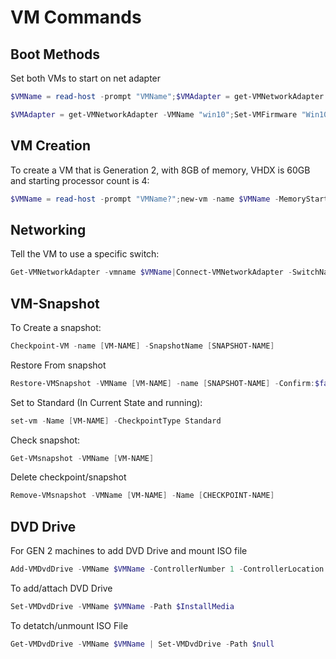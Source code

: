 # VM Commands

## Boot Methods

Set both VMs to start on net adapter

```powershell
$VMName = read-host -prompt "VMName";$VMAdapter = get-VMNetworkAdapter -VMName $VMName;Set-VMFirmware $VMName -FirstBootDevice $VMAdapter
```

```powershell
$VMAdapter = get-VMNetworkAdapter -VMName "win10";Set-VMFirmware "Win10" -FirstBootDevice $VMAdapter;$VMAdapter = get-VMNetworkAdapter -VMName "win11";Set-VMFirmware "Win11" -FirstBootDevice $VMAdapter
```

## VM Creation

To create a VM that is Generation 2, with 8GB of memory, VHDX is 60GB and starting processor count is 4:
```powershell
$VMName = read-host -prompt "VMName?";new-vm -name $VMName -MemoryStartupBytes 8GB -path "C:\Hyper-v\vm" -newVHDPath "C:\Hyper-v\Disk\$VMName.vhdx" -newVHDSizeBytes 60GB -generation 2 -switchname "MDT";set-vm -Name $VMName -ProcessorCount 4
```

## Networking

Tell the VM to use a specific switch:
```powershell
Get-VMNetworkAdapter -vmname $VMName|Connect-VMNetworkAdapter -SwitchName Isolated-Network
```

## VM-Snapshot

To Create a snapshot:

```powershell
Checkpoint-VM -name [VM-NAME] -SnapshotName [SNAPSHOT-NAME]
```

Restore From snapshot

```powershell
Restore-VMSnapshot -VMName [VM-NAME] -name [SNAPSHOT-NAME] -Confirm:$false
```

Set to Standard (In Current State and running):

```powershell
set-vm -Name [VM-NAME] -CheckpointType Standard
```
Check snapshot:

```powershell
Get-VMsnapshot -VMName [VM-NAME]
```
Delete checkpoint/snapshot

```powershell
Remove-VMsnapshot -VMName [VM-NAME] -Name [CHECKPOINT-NAME]
```

## DVD Drive

For GEN 2 machines to add DVD Drive and mount ISO file
```powershell
Add-VMDvdDrive -VMName $VMName -ControllerNumber 1 -ControllerLocation 0 -Path $InstallMedia
```

To add/attach DVD Drive

```powershell
Set-VMDvdDrive -VMName $VMName -Path $InstallMedia
```

To detatch/unmount ISO File 

```powershell
Get-VMDvdDrive -VMName $VMName | Set-VMDvdDrive -Path $null
```
